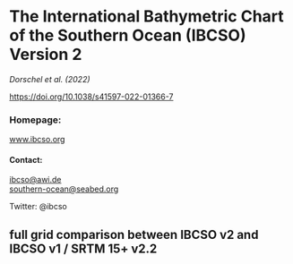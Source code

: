 # The International Bathymetric Chart of the Southern Ocean (IBCSO) Version 2
*Dorschel et al. (2022)*

https://doi.org/10.1038/s41597-022-01366-7

### Homepage:
www.ibcso.org

#### Contact:
ibcso@awi.de  
southern-ocean@seabed.org

Twitter: @ibcso

## full grid comparison between IBCSO v2 and IBCSO v1 / SRTM 15+ v2.2
